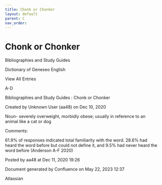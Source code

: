 ```yaml
---
title: Chonk or Chonker
layout: default
parent: C
nav_order:
---
```


# Chonk or Chonker

Bibliographies and Study Guides

Dictionary of Geneseo English

View All Entries

A-D

Bibliographies and Study Guides : Chonk or Chonker

Created by  Unknown User (aa48) on Dec 10, 2020

Noun- severely overweight, morbidly obese; usually in reference to an animal like a cat or dog

Comments:

61.9% of responses indicated total familiarity with the word. 28.6% had heard the word before but could not define it, and 9.5% had never heard the word before (Anderson A-F 2020)

Posted by aa48 at Dec 11, 2020 19:26

Document generated by Confluence on May 22, 2023 12:37

Atlassian
